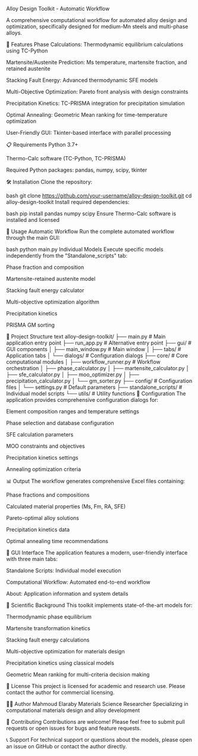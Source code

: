 Alloy Design Toolkit - Automatic Workflow


A comprehensive computational workflow for automated alloy design and optimization, specifically designed for medium-Mn steels and multi-phase alloys.

🚀 Features
Phase Calculations: Thermodynamic equilibrium calculations using TC-Python

Martensite/Austenite Prediction: Ms temperature, martensite fraction, and retained austenite

Stacking Fault Energy: Advanced thermodynamic SFE models

Multi-Objective Optimization: Pareto front analysis with design constraints

Precipitation Kinetics: TC-PRISMA integration for precipitation simulation

Optimal Annealing: Geometric Mean ranking for time-temperature optimization

User-Friendly GUI: Tkinter-based interface with parallel processing

📋 Requirements
Python 3.7+

Thermo-Calc software (TC-Python, TC-PRISMA)

Required Python packages: pandas, numpy, scipy, tkinter

🛠 Installation
Clone the repository:

bash
git clone https://github.com/your-username/alloy-design-toolkit.git
cd alloy-design-toolkit
Install required dependencies:

bash
pip install pandas numpy scipy
Ensure Thermo-Calc software is installed and licensed

🎯 Usage
Automatic Workflow
Run the complete automated workflow through the main GUI:

bash
python main.py
Individual Models
Execute specific models independently from the "Standalone_scripts" tab:

Phase fraction and composition

Martensite-retained austenite model

Stacking fault energy calculator

Multi-objective optimization algorithm

Precipitation kinetics

PRISMA GM sorting

📁 Project Structure
text
alloy-design-toolkit/
├── main.py                 # Main application entry point
├── run_app.py             # Alternative entry point
├── gui/                   # GUI components
│   ├── main_window.py     # Main window
│   ├── tabs/              # Application tabs
│   └── dialogs/           # Configuration dialogs
├── core/                  # Core computational modules
│   ├── workflow_runner.py # Workflow orchestration
│   ├── phase_calculator.py
│   ├── martensite_calculator.py
│   ├── sfe_calculator.py
│   ├── moo_optimizer.py
│   ├── precipitation_calculator.py
│   └── gm_sorter.py
├── config/                # Configuration files
│   └── settings.py        # Default parameters
├── standalone_scripts/    # Individual model scripts
└── utils/                 # Utility functions
🔧 Configuration
The application provides comprehensive configuration dialogs for:

Element composition ranges and temperature settings

Phase selection and database configuration

SFE calculation parameters

MOO constraints and objectives

Precipitation kinetics settings

Annealing optimization criteria

📊 Output
The workflow generates comprehensive Excel files containing:

Phase fractions and compositions

Calculated material properties (Ms, Fm, RA, SFE)

Pareto-optimal alloy solutions

Precipitation kinetics data

Optimal annealing time recommendations

🎨 GUI Interface
The application features a modern, user-friendly interface with three main tabs:

Standalone Scripts: Individual model execution

Computational Workflow: Automated end-to-end workflow

About: Application information and system details

🔬 Scientific Background
This toolkit implements state-of-the-art models for:

Thermodynamic phase equilibrium

Martensite transformation kinetics

Stacking fault energy calculations

Multi-objective optimization for materials design

Precipitation kinetics using classical models

Geometric Mean ranking for multi-criteria decision making

📄 License
This project is licensed for academic and research use. Please contact the author for commercial licensing.

👨‍💻 Author
Mahmoud Elaraby
Materials Science Researcher
Specializing in computational materials design and alloy development

🤝 Contributing
Contributions are welcome! Please feel free to submit pull requests or open issues for bugs and feature requests.

📞 Support
For technical support or questions about the models, please open an issue on GitHub or contact the author directly.
